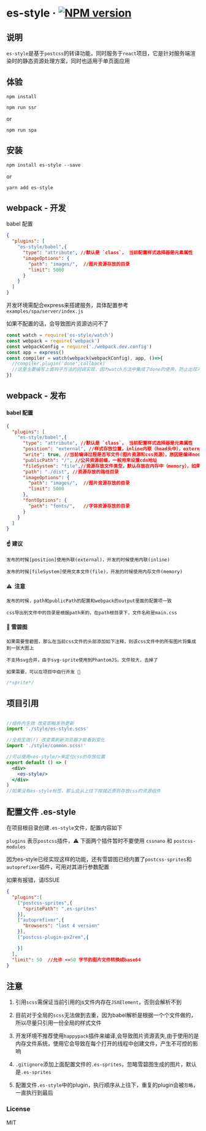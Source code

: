 # es-style &middot; [![NPM version](https://img.shields.io/npm/v/es-style.svg)](https://www.npmjs.com/package/es-style)

## 说明

`es-style`是基于`postcss`的转译功能，同时服务于`react`项目，它是针对服务端渲染时的静态资源处理方案，同时也适用于单页面应用

## 体验

```shell
npm install
```

```shell
npm run ssr
```

or
```shell
npm run spa
```

## 安装

```shell
npm install es-style --save
```

or

```shell
yarn add es-style
```
## webpack - 开发

babel 配置
```json
{
  "plugins": [
    "es-style/babel",{
      "type": "attribute", //默认是 `class`， 当前配置样式选择器是元素属性
      "imageOptions": {
        "path": "images/",  //图片资源存放的目录
        "limit": 5000
      }
    }
  ]
}
```

开发环境需配合express来搭建服务，具体配置参考`examples/spa/server/index.js`

如果不配置的话，会导致图片资源访问不了
```js
const watch = require('es-style/watch')
const webpack = require('webpack')
const webpackConfig = require('./webpack.dev.config')
const app = express()
const compiler = watch(webpack(webpackConfig), app, ()=>{
  //compiler.plugin('done',callback)
  //这里主要编写上面钩子方法的回调实现，因为watch方法中集成了done的使用，防止出现冲突
})
```

## webpack - 发布

#### babel 配置
```json
{
  "plugins": [
    "es-style/babel",{
      "type": "attribute", //默认是 `class`， 当前配置样式选择器是元素属性
      "position": "external", //样式存放位置，inline内联（head头中），external外联（文件中），默认内联
      "write": true, //当前编译过程是否写文件(图片资源和css资源），原因是编译node端代码不需要写静态资源文件，加快编译过程,默认是true可写
      "publicPath": "/", //公共资源前缀，一般用来设置cdn地址
      "fileSystem": "file",//资源存放文件类型，默认存放在内存中（memory），如果指定file，那么就存放到指定目录的硬盘上
      "path": "./dist", //资源存放的路径目录
      "imageOptions": {              
        "path": "images/",  //图片资源存放的目录
        "limit": 5000
      },
      "fontOptions": {
        "path": "fonts/",   //字体资源存放的目录
      }
    }
  ]
}
```
#### ☝️  建议
    
    发布的时候[position]使用外联(external)，开发的时候使用内联(inline)

    发布的时候[fileSystem]使用文本文件(file)，开发的时候使用内存文件(memory)

#### ⚠️ ️ 注意

    发布的时候，path和publicPath的配置和webpack的output里面的配置项一致

    css导出到文件中的目录是根据path来的，在path根目录下，文件名称是main.css


#### 🍡  雪碧图
  
    如果需要雪碧图，那么在当前css文件的头部添加如下注释，则该css文件中的所有图片将集成到一张大图上  

    不支持svg合并，由于svg-sprite使用到PhantomJS，文件较大，去掉了 

    如果需要，可以在项目中自行开发 🙂   

```css
/*sprite*/
```

## 项目引用
```jsx

//组件内生效 改变即触发热更新
import './style/es-style.scss'

//全局生效(!) 改变需刷新浏览器才能看到变化
import './style/common.scss!'

//可以使用<es-style/>来定位css的存放位置
export default () => (
  <div>
    <es-style/>
  </div>
)
//如果没有es-style标签，那么会从上往下按就近原则存放css的资源组件
```

## 配置文件 .es-style

在项目根目录创建`.es-style`文件，配置内容如下

`plugins` 表示`postcss`插件，⚠️ 下面两个插件暂时不要使用 `cssnano` 和 `postcss-modules`

因为es-style已经实现这样的功能，还有雪碧图已经内置了`postcss-sprites`和`autoprefixer`插件，可用对其进行参数配置

如果有报错，请ISSUE

```json
{
  "plugins":[
    ["postcss-sprites",{
      "spritePath": ".es-sprites"
    }],
    ["autoprefixer",{
      "browsers": "last 4 version"
    }],
    ["postcss-plugin-px2rem",{

    }]
  ],
  "limit": 50  //允许 <=50 字节的图片文件转换成base64
}
```

## 注意

1. 引用`scss`需保证当前引用的js文件内存在`JSXElement`，否则会解析不到

2. 目前对于全局的`scss`无法做到去重，因为babel解析是根据一个个文件做的，所以尽量只引用一份全局的样式文件

3. 开发环境不推荐使用`happypack`插件来编译,会导致图片资源丢失,由于使用的是内存文件系统，使用它会导致在每个打开的线程中创建文件，产生不可控的影响

4. `.gitignore`添加上面配置文件的`.es-sprites`，忽略雪碧图生成的图片，默认是`.es-sprites`

5. 配置文件`.es-style`中的plugin，执行顺序从上往下，重复的plugin会被`忽略`，一直执行到最后

### License

MIT
